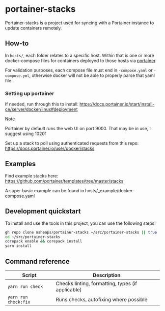 # portainer-stacks

Portainer-stacks is a project used for syncing with a Portainer instance to update containers remotely.

## How-to

In `hosts/`, each folder relates to a specific host. Within that is one or more docker-compose files for containers deployed to those hosts via [portainer](github.com/portainer/portainer).

For validation purposes, each compose file must end in `-compose.yaml` or `-compose.yml`, otherwise docker will not be able to properly parse that yaml file.

### Setting up portainer

If needed, run through this to install: https://docs.portainer.io/start/install-ce/server/docker/linux#deployment

> [!NOTE]
> Portainer by default runs the web UI on port 9000. That may be in use, I suggest using 10201

Set up a stack to poll using authenticated requests from this repo: https://docs.portainer.io/user/docker/stacks

## Examples

Find example stacks here: https://github.com/portainer/templates/tree/master/stacks

A super basic example can be found in hosts/\_example/docker-compose.yaml

## Development quickstart

To install and use the tools in this project, you can use the following steps:

```bash
gh repo clone nsheaps/portainer-stacks ~/src/portainer-stacks || true
cd ~/src/portainer-stacks
corepack enable && corepack install
yarn install
```

## Command reference

| Script               | Description                                       |
| -------------------- | ------------------------------------------------- |
| `yarn run check`     | Checks linting, formatting, types (if applicable) |
| `yarn run check:fix` | Runs checks, autofixing where possible            |
